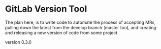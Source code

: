 # GitLab Version Tool

The plan here, is to write code to automate the process of accepting MRs, pulling down the latest from the develop branch (master too), and creating and releasing a new version of code from some project.

version 0.3.0
